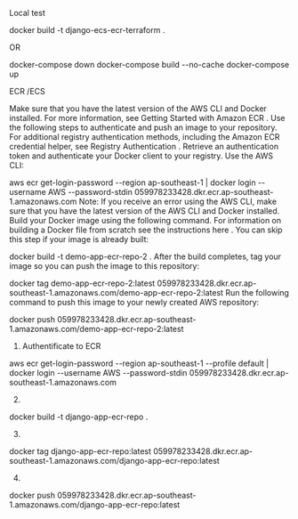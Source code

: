 Local test

docker build -t django-ecs-ecr-terraform .

OR

docker-compose down
docker-compose build --no-cache
docker-compose up


ECR /ECS 


Make sure that you have the latest version of the AWS CLI and Docker installed. For more information, see Getting Started with Amazon ECR .
Use the following steps to authenticate and push an image to your repository. For additional registry authentication methods, including the Amazon ECR credential helper, see Registry Authentication .
Retrieve an authentication token and authenticate your Docker client to your registry.
Use the AWS CLI:

aws ecr get-login-password --region ap-southeast-1 | docker login --username AWS --password-stdin 059978233428.dkr.ecr.ap-southeast-1.amazonaws.com
Note: If you receive an error using the AWS CLI, make sure that you have the latest version of the AWS CLI and Docker installed.
Build your Docker image using the following command. For information on building a Docker file from scratch see the instructions here . You can skip this step if your image is already built:

docker build -t demo-app-ecr-repo-2 .
After the build completes, tag your image so you can push the image to this repository:

docker tag demo-app-ecr-repo-2:latest 059978233428.dkr.ecr.ap-southeast-1.amazonaws.com/demo-app-ecr-repo-2:latest
Run the following command to push this image to your newly created AWS repository:

docker push 059978233428.dkr.ecr.ap-southeast-1.amazonaws.com/demo-app-ecr-repo-2:latest

1. Authentificate to ECR

aws ecr get-login-password --region ap-southeast-1 --profile default | docker login --username AWS --password-stdin 059978233428.dkr.ecr.ap-southeast-1.amazonaws.com

2.

docker build -t django-app-ecr-repo .

3. 

docker tag django-app-ecr-repo:latest 059978233428.dkr.ecr.ap-southeast-1.amazonaws.com/django-app-ecr-repo:latest

4.

docker push 059978233428.dkr.ecr.ap-southeast-1.amazonaws.com/django-app-ecr-repo:latest

